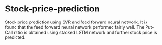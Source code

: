 # Stock-price-prediction
Stock price prediction using SVR and feed forward neural network. It is found that the feed forward neural network performed fairly well.
The Put-Call ratio is obtained using stacked LSTM network and further stock price is predicted.
